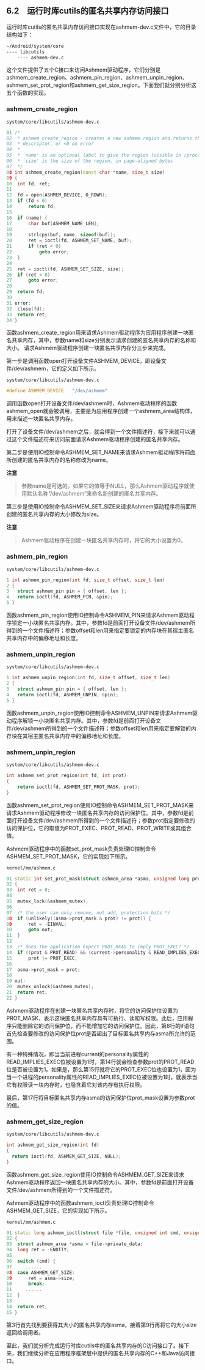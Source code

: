 
## 6.2　运行时库cutils的匿名共享内存访问接口
运行时库cutils的匿名共享内存访问接口实现在ashmem-dev.c文件中，它的目录结构如下：

```bash
~/Android/system/core
---- libcutils
    ---- ashmem-dev.c
```
这个文件提供了五个C接口来访问Ashmem驱动程序，它们分别是ashmem_create_region、ashmem_pin_region、ashmem_unpin_region、ashmem_set_prot_region和ashmem_get_size_region。下面我们就分别分析这五个函数的实现。

### ashmem_create_region

`system/core/libcutils/ashmem-dev.c`
```cpp
01 /*
02  * ashmem_create_region - creates a new ashmem region and returns the file
03  * descriptor, or <0 on error
04  *
05  * `name' is an optional label to give the region (visible in /proc/pid/maps)
06  * `size' is the size of the region, in page-aligned bytes
07  */
08 int ashmem_create_region(const char *name, size_t size)
09 {
10 	int fd, ret;
11 
12 	fd = open(ASHMEM_DEVICE, O_RDWR);
13 	if (fd < 0)
14 		return fd;
15 
16 	if (name) {
17 		char buf[ASHMEM_NAME_LEN];
18 
19 		strlcpy(buf, name, sizeof(buf));
20 		ret = ioctl(fd, ASHMEM_SET_NAME, buf);
21 		if (ret < 0)
22 			goto error;
23 	}
24 
25 	ret = ioctl(fd, ASHMEM_SET_SIZE, size);
26 	if (ret < 0)
27 		goto error;
28 
29 	return fd;
30 
31 error:
32 	close(fd);
33 	return ret;
34 }
```
函数ashmem_create_region用来请求Ashmem驱动程序为应用程序创建一块匿名共享内存，其中，参数name和size分别表示请求创建的匿名共享内存的名称和大小。
请求Ashmem驱动程序创建一块匿名共享内存分三步来完成。

第一步是调用函数open打开设备文件ASHMEM_DEVICE，即设备文件/dev/ashmem，它的定义如下所示。

`system/core/libcutils/ashmem-dev.c`
```cpp
#define ASHMEM_DEVICE	"/dev/ashmem"
```
调用函数open打开设备文件/dev/ashmem时，Ashmem驱动程序的函数ashmem_open就会被调用，主要是为应用程序创建一个ashmem_area结构体，用来描述一块匿名共享内存。

打开了设备文件/dev/ashmem之后，就会得到一个文件描述符，接下来就可以通过这个文件描述符来访问前面请求Ashmem驱动程序创建的匿名共享内存。

第二步是使用IO控制命令ASHMEM_SET_NAME来请求Ashmem驱动程序将前面所创建的匿名共享内存的名称修改为name。

**注意**
> 参数name是可选的。如果它的值等于NULL，那么Ashmem驱动程序就使用默认名称“/dev/ashmem”来命名新创建的匿名共享内存。

第三步是使用IO控制命令ASHMEM_SET_SIZE来请求Ashmem驱动程序将前面所创建的匿名共享内存的大小修改为size。

**注意**
> Ashmem驱动程序在创建一块匿名共享内存时，将它的大小设置为0。

### ashmem_pin_region

`system/core/libcutils/ashmem-dev.c`
```cpp
1 int ashmem_pin_region(int fd, size_t offset, size_t len)
2 {
3 	struct ashmem_pin pin = { offset, len };
4 	return ioctl(fd, ASHMEM_PIN, &pin);
5 }
```
函数ashmem_pin_region使用IO控制命令ASHMEM_PIN来请求Ashmem驱动程序锁定一小块匿名共享内存。其中，参数fd是前面打开设备文件/dev/ashmem所得到的一个文件描述符；参数offset和len用来指定要锁定的内存块在其宿主匿名共享内存中的偏移地址和长度。

### ashmem_unpin_region

`system/core/libcutils/ashmem-dev.c`
```cpp
1 int ashmem_unpin_region(int fd, size_t offset, size_t len)
2 {
3 	struct ashmem_pin pin = { offset, len };
4 	return ioctl(fd, ASHMEM_UNPIN, &pin);
5 }
```
函数ashmem_unpin_region使用IO控制命令ASHMEM_UNPIN来请求Ashmem驱动程序解锁一小块匿名共享内存。其中，参数fd是前面打开设备文件/dev/ashmem所得到的一个文件描述符；参数offset和len用来指定要解锁的内存块在其宿主匿名共享内存中的偏移地址和长度。

### ashmem_unpin_region

`system/core/libcutils/ashmem-dev.c`
```cpp
int ashmem_set_prot_region(int fd, int prot)
{
	return ioctl(fd, ASHMEM_SET_PROT_MASK, prot);
}
```
函数ashmem_set_prot_region使用IO控制命令ASHMEM_SET_PROT_MASK来请求Ashmem驱动程序修改一块匿名共享内存的访问保护位。其中，参数fd是前面打开设备文件/dev/ashmem所得到的一个文件描述符；参数prot指定要修改的访问保护位，它的取值为PROT_EXEC、PROT_READ、PROT_WRITE或其组合值。

Ashmem驱动程序中的函数set_prot_mask负责处理IO控制命令ASHMEM_SET_PROT_MASK，它的实现如下所示。

`kernel/mm/ashmem.c`
```cpp
01 static int set_prot_mask(struct ashmem_area *asma, unsigned long prot)
02 {
03 	int ret = 0;
04 
05 	mutex_lock(&ashmem_mutex);
06 
07 	/* the user can only remove, not add, protection bits */
08 	if (unlikely((asma->prot_mask & prot) != prot)) {
09 		ret = -EINVAL;
10 		goto out;
11 	}
12 
13 	/* does the application expect PROT_READ to imply PROT_EXEC? */
14 	if ((prot & PROT_READ) && (current->personality & READ_IMPLIES_EXEC))
15 		prot |= PROT_EXEC;
16 
17 	asma->prot_mask = prot;
18 
19 out:
20 	mutex_unlock(&ashmem_mutex);
21 	return ret;
22 }
```
Ashmem驱动程序在创建一块匿名共享内存时，将它的访问保护位设置为PROT_MASK，表示这块匿名共享内存具有可执行、读和写权限。此后，应用程序只能删除它的访问保护位，而不能增加它的访问保护位。因此，第8行的if语句首先检查要修改的访问保护位prot是否超出了目标匿名共享内存asma所允许的范围。

有一种特殊情况，即当当前进程current的personality属性的READ_IMPLIES_EXEC位被设置为1时，第14行就会检查参数prot的PROT_READ位是否被设置为1。如果是，那么第15行就将它的PROT_EXEC位也设置为1，因为当一个进程的personality属性的READ_IMPLIES_EXEC位被设置为1时，就表示当它有权限读一块内存时，也隐含着它对该内存有执行权限。

最后，第17行将目标匿名共享内存asma的访问保护位prot_mask设置为参数prot的值。

### ashmem_get_size_region

`system/core/libcutils/ashmem-dev.c`
```cpp
int ashmem_get_size_region(int fd)
{
  return ioctl(fd, ASHMEM_GET_SIZE, NULL);
}
```
函数ashmem_get_size_region使用IO控制命令ASHMEM_GET_SIZE来请求Ashmem驱动程序返回一块匿名共享内存的大小。其中，参数fd是前面打开设备文件/dev/ashmem所得到的一个文件描述符。

Ashmem驱动程序中的函数ashmem_ioctl负责处理IO控制命令ASHMEM_GET_SIZE，它的实现如下所示。

`kernel/mm/ashmem.c`
```cpp
01 static long ashmem_ioctl(struct file *file, unsigned int cmd, unsigned long arg)
02 {
03 	struct ashmem_area *asma = file->private_data;
04 	long ret = -ENOTTY;
05 
06 	switch (cmd) {
07     ......
08 	case ASHMEM_GET_SIZE:
09 		ret = asma->size;
10 		break;
11     ......
12 	}
13 
14 	return ret;
15 }
```
第3行首先找到要获得其大小的匿名共享内存asma，接着第9行再将它的大小size返回给调用者。

至此，我们就分析完成运行时库cutils中的匿名共享内存的C访问接口了。接下来，我们继续分析在应用程序框架层中提供的匿名共享内存的C++和Java访问接口。